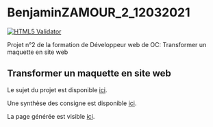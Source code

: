 # BenjaminZAMOUR_2_12032021

[![HTML5 Validator](https://github.com/benjamin-fukdawurld/BenjaminZAMOUR_2_12032021/actions/workflows/main.yml/badge.svg?event=push)](https://github.com/benjamin-fukdawurld/BenjaminZAMOUR_2_12032021/actions/workflows/main.yml)

Projet n°2 de la formation de Développeur web de OC: Transformer un maquette en site web

## Transformer un maquette en site web

Le sujet du projet est disponible [ici](https://openclassrooms.com/fr/paths/185/projects/639/assignment).

Une synthèse des consigne est disponible [ici](docs/instructions.md).

La page générée est visible [ici](https://benjamin-fukdawurld.github.io/BenjaminZAMOUR_2_12032021/).
